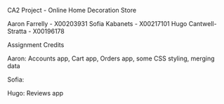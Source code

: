 CA2 Project - Online Home Decoration Store

Aaron Farrelly - X00203931
Sofia Kabanets - X00217101
Hugo Cantwell-Stratta - X00196178





Assignment Credits


Aaron: Accounts app, Cart app, Orders app, some CSS styling, merging data

Sofia:

Hugo: Reviews app